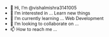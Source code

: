 - 👋 Hi, I’m @vishalmishra3141005
- 👀 I’m interested in ... Learn new things
- 🌱 I’m currently learning ... Web Development
- 💞️ I’m looking to collaborate on ...
- 📫 How to reach me ...

<!---
vishalmishra3141005/vishalmishra3141005 is a ✨ special ✨ repository because its `README.md` (this file) appears on your GitHub profile.
You can click the Preview link to take a look at your changes.
--->
